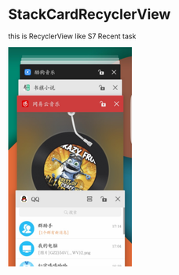 # StackCardRecyclerView
this is RecyclerView like S7 Recent task

<img src="./img/exp.jpg" width = "50%" height = "50%"  />
